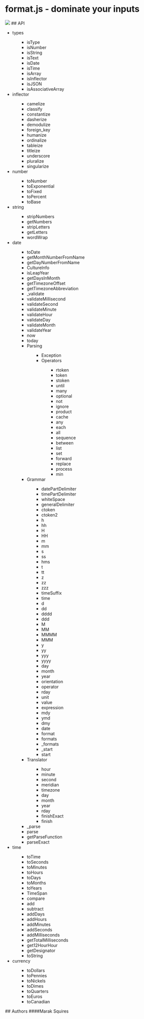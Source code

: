 # format.js - dominate your inputs
<img src = "http://imgur.com/32UFx.jpg" border = "0">
## API
<ul><li>types<ul><ul><li>isType<ul></ul></li><li>isNumber<ul></ul></li><li>isString<ul></ul></li><li>isText<ul></ul></li><li>isDate<ul></ul></li><li>isTime<ul></ul></li><li>isArray<ul></ul></li><li>isInflector<ul></ul></li><li>isJSON<ul></ul></li><li>isAssociativeArray<ul></ul></li></ul></ul></li><li>inflector<ul><ul><li>camelize<ul></ul></li><li>classify<ul></ul></li><li>constantize<ul></ul></li><li>dasherize<ul></ul></li><li>demodulize<ul></ul></li><li>foreign_key<ul></ul></li><li>humanize<ul></ul></li><li>ordinalize<ul></ul></li><li>tableize<ul></ul></li><li>titleize<ul></ul></li><li>underscore<ul></ul></li><li>pluralize<ul></ul></li><li>singularize<ul></ul></li></ul></ul></li><li>number<ul><ul><li>toNumber<ul></ul></li><li>toExponential<ul></ul></li><li>toFixed<ul></ul></li><li>toPercent<ul></ul></li><li>toBase<ul></ul></li></ul></ul></li><li>string<ul><ul><li>stripNumbers<ul></ul></li><li>getNumbers<ul></ul></li><li>stripLetters<ul></ul></li><li>getLetters<ul></ul></li><li>wordWrap<ul></ul></li></ul></ul></li><li>date<ul><ul><li>toDate<ul></ul></li><li>getMonthNumberFromName<ul></ul></li><li>getDayNumberFromName<ul></ul></li><li>CultureInfo<ul></ul></li><li>isLeapYear<ul></ul></li><li>getDaysInMonth<ul></ul></li><li>getTimezoneOffset<ul></ul></li><li>getTimezoneAbbreviation<ul></ul></li><li>_validate<ul></ul></li><li>validateMillisecond<ul></ul></li><li>validateSecond<ul></ul></li><li>validateMinute<ul></ul></li><li>validateHour<ul></ul></li><li>validateDay<ul></ul></li><li>validateMonth<ul></ul></li><li>validateYear<ul></ul></li><li>now<ul></ul></li><li>today<ul></ul></li><li>Parsing<ul><ul><li>Exception<ul></ul></li><li>Operators<ul><ul><li>rtoken<ul></ul></li><li>token<ul></ul></li><li>stoken<ul></ul></li><li>until<ul></ul></li><li>many<ul></ul></li><li>optional<ul></ul></li><li>not<ul></ul></li><li>ignore<ul></ul></li><li>product<ul></ul></li><li>cache<ul></ul></li><li>any<ul></ul></li><li>each<ul></ul></li><li>all<ul></ul></li><li>sequence<ul></ul></li><li>between<ul></ul></li><li>list<ul></ul></li><li>set<ul></ul></li><li>forward<ul></ul></li><li>replace<ul></ul></li><li>process<ul></ul></li><li>min<ul></ul></li></ul></ul></li></ul></ul></li><li>Grammar<ul><ul><li>datePartDelimiter<ul></ul></li><li>timePartDelimiter<ul></ul></li><li>whiteSpace<ul></ul></li><li>generalDelimiter<ul></ul></li><li>ctoken<ul></ul></li><li>ctoken2<ul></ul></li><li>h<ul></ul></li><li>hh<ul></ul></li><li>H<ul></ul></li><li>HH<ul></ul></li><li>m<ul></ul></li><li>mm<ul></ul></li><li>s<ul></ul></li><li>ss<ul></ul></li><li>hms<ul></ul></li><li>t<ul></ul></li><li>tt<ul></ul></li><li>z<ul></ul></li><li>zz<ul></ul></li><li>zzz<ul></ul></li><li>timeSuffix<ul></ul></li><li>time<ul></ul></li><li>d<ul></ul></li><li>dd<ul></ul></li><li>dddd<ul></ul></li><li>ddd<ul></ul></li><li>M<ul></ul></li><li>MM<ul></ul></li><li>MMMM<ul></ul></li><li>MMM<ul></ul></li><li>y<ul></ul></li><li>yy<ul></ul></li><li>yyy<ul></ul></li><li>yyyy<ul></ul></li><li>day<ul></ul></li><li>month<ul></ul></li><li>year<ul></ul></li><li>orientation<ul></ul></li><li>operator<ul></ul></li><li>rday<ul></ul></li><li>unit<ul></ul></li><li>value<ul></ul></li><li>expression<ul></ul></li><li>mdy<ul></ul></li><li>ymd<ul></ul></li><li>dmy<ul></ul></li><li>date<ul></ul></li><li>format<ul></ul></li><li>formats<ul></ul></li><li>_formats<ul></ul></li><li>_start<ul></ul></li><li>start<ul></ul></li></ul></ul></li><li>Translator<ul><ul><li>hour<ul></ul></li><li>minute<ul></ul></li><li>second<ul></ul></li><li>meridian<ul></ul></li><li>timezone<ul></ul></li><li>day<ul></ul></li><li>month<ul></ul></li><li>year<ul></ul></li><li>rday<ul></ul></li><li>finishExact<ul></ul></li><li>finish<ul></ul></li></ul></ul></li><li>_parse<ul></ul></li><li>parse<ul></ul></li><li>getParseFunction<ul></ul></li><li>parseExact<ul></ul></li></ul></ul></li><li>time<ul><ul><li>toTime<ul></ul></li><li>toSeconds<ul></ul></li><li>toMinutes<ul></ul></li><li>toHours<ul></ul></li><li>toDays<ul></ul></li><li>toMonths<ul></ul></li><li>toYears<ul></ul></li><li>TimeSpan<ul></ul></li><li>compare<ul></ul></li><li>add<ul></ul></li><li>subtract<ul></ul></li><li>addDays<ul></ul></li><li>addHours<ul></ul></li><li>addMinutes<ul></ul></li><li>addSeconds<ul></ul></li><li>addMilliseconds<ul></ul></li><li>getTotalMilliseconds<ul></ul></li><li>get12HourHour<ul></ul></li><li>getDesignator<ul></ul></li><li>toString<ul></ul></li></ul></ul></li><li>currency<ul><ul><li>toDollars<ul></ul></li><li>toPennies<ul></ul></li><li>toNickels<ul></ul></li><li>toDimes<ul></ul></li><li>toQuarters<ul></ul></li><li>toEuros<ul></ul></li><li>toCanadian<ul></ul></li></ul></ul></li></ul>
## Authors
####Marak Squires 